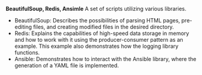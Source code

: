 **BeautifulSoup, Redis, Ansimle**
A set of scripts utilizing various libraries.
- BeautifulSoup: Describes the possibilities of parsing HTML pages, pre-editing files, and creating modified files in the desired directory.
- Redis: Explains the capabilities of high-speed data storage in memory and how to work with it using the producer-consumer pattern as an example. This example also demonstrates how the logging library functions.
- Ansible: Demonstrates how to interact with the Ansible library, where the generation of a YAML file is implemented.
